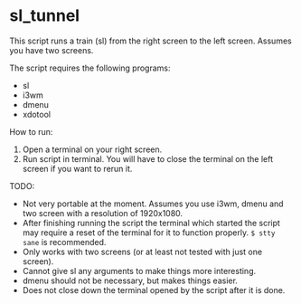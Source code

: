 # sl_tunnel
This script runs a train (sl) from the right screen to the left screen. Assumes you have two screens. 

The script requires the following programs:

- sl
- i3wm
- dmenu
- xdotool

How to run:

1. Open a terminal on your right screen.
2. Run script in terminal. You will have to close the terminal on the left screen if you want to rerun it. 

TODO:
- Not very portable at the moment. Assumes you use i3wm, dmenu and two screen with a resolution of 1920x1080.
- After finishing running the script the terminal which started the script may require a reset of the terminal for it to function properly. `$ stty sane` is recommended.
- Only works with two screens (or at least not tested with just one screen).
- Cannot give sl any arguments to make things more interesting.
- dmenu should not be necessary, but makes things easier.
- Does not close down the terminal opened by the script after it is done. 
